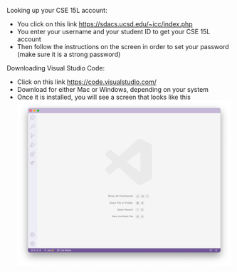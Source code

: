 Looking up your CSE 15L account:
- You click on this link https://sdacs.ucsd.edu/~icc/index.php
- You enter your username and your student ID to get your CSE 15L account
- Then follow the instructions on the screen in order to set your password (make sure it is a strong password)

Downloading Visual Studio Code:
- Click on this link https://code.visualstudio.com/
- Download for either Mac or Windows, depending on your system
- Once it is installed, you will see a screen that looks like this
![Image](week1labss1.png)

